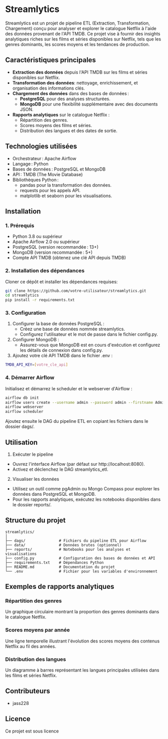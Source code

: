 # Streamlytics

Streamlytics est un projet de pipeline ETL (Extraction, Transformation, Chargement) conçu pour analyser et explorer le catalogue Netflix à l'aide des données provenant de l'API TMDB. Ce projet vise à fournir des insights analytiques riches sur les films et séries disponibles sur Netflix, tels que les genres dominants, les scores moyens et les tendances de production.

## Caractéristiques principales

- **Extraction des données** depuis l'API TMDB sur les films et séries disponibles sur Netflix.
- **Transformation des données**: nettoyage, enrichissement, et organisation des informations clés.
- **Chargement des données** dans des bases de données :
  - **PostgreSQL** pour des analyses structurées.
  - **MongoDB** pour une flexibilité supplémentaire avec des documents JSON.
- **Rapports analytiques** sur le catalogue Netflix :
  - Répartition des genres.
  - Scores moyens des films et séries.
  - Distribution des langues et des dates de sortie.

## Technologies utilisées

- Orchestrateur : Apache Airflow
- Langage : Python
- Bases de données : PostgreSQL et MongoDB
- API : TMDB (The Movie Database)
- Bibliothèques Python :
  - pandas pour la transformation des données.
  - requests pour les appels API.
  - matplotlib et seaborn pour les visualisations.

## Installation

### 1. Prérequis

- Python 3.8 ou supérieur
- Apache Airflow 2.0 ou supérieur
- PostgreSQL (version recommandée : 13+)
- MongoDB (version recommandée : 5+)
- Compte API TMDB (obtenez une clé API depuis TMDB)

### 2. Installation des dépendances

Cloner ce dépôt et installer les dépendances requises:

```bash
git clone https://github.com/votre-utilisateur/streamlytics.git
cd streamlytics
pip install -r requirements.txt
```

### 3. Configuration

1. Configurer la base de données PostgreSQL :
   - Créez une base de données nommée streamlytics.
   - Configurez l'utilisateur et le mot de passe dans le fichier config.py.
2. Configurer MongoDB :
   - Assurez-vous que MongoDB est en cours d'exécution et configurez les détails de connexion dans config.py.
3. Ajoutez votre clé API TMDB dans le fichier .env :

```bash
TMDB_API_KEY=[votre_cle_api]
```

### 4. Démarrer Airflow

Initialisez et démarrez le scheduler et le webserver d'Airflow :

```bash
airflow db init
airflow users create --username admin --password admin --firstname Admin --lastname User --role Admin --email admin@example.com
airflow webserver
airflow scheduler
```

Ajoutez ensuite le DAG du pipeline ETL en copiant les fichiers dans le dossier dags/.

## Utilisation

1. Exécuter le pipeline

- Ouvrez l'interface Airflow (par défaut sur http://localhost:8080).
- Activez et déclenchez le DAG streamlytics_etl.

2. Visualiser les données

- Utilisez un outil comme pgAdmin ou Mongo Compass pour explorer les données dans PostgreSQL et MongoDB.
- Pour les rapports analytiques, exécutez les notebooks disponibles dans le dossier reports/.

## Structure du projet

```plaintext
streamlytics/
│
├── dags/               # Fichiers du pipeline ETL pour Airflow
├── data/               # Données brutes (optionnel)
├── reports/            # Notebooks pour les analyses et visualisations
├── config.py           # Configuration des bases de données et API
├── requirements.txt    # Dépendances Python
├── README.md           # Documentation du projet
└── .env                # Fichier pour les variables d'environnement
```

## Exemples de rapports analytiques

### Répartition des genres

Un graphique circulaire montrant la proportion des genres dominants dans le catalogue Netflix.

### Scores moyens par année

Une ligne temporelle illustrant l'évolution des scores moyens des contenus Netflix au fil des années.

### Distribution des langues

Un diagramme à barres représentant les langues principales utilisées dans les films et séries Netflix.

## Contributeurs

- jass228

## Licence

Ce projet est sous licence
